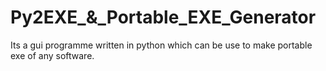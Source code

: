 # Py2EXE_&_Portable_EXE_Generator
Its a gui programme written in python which can be use to make portable exe of any software.

